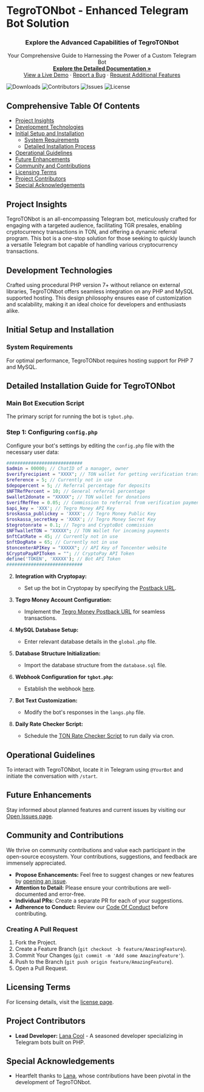 # TegroTONbot - Enhanced Telegram Bot Solution

<p align="center">
  <h3 align="center">Explore the Advanced Capabilities of TegroTONbot</h3>

  <p align="center">
    Your Comprehensive Guide to Harnessing the Power of a Custom Telegram Bot
    <br/>
    <a href="https://github.com/TGRTON/TegroTONbot"><strong>Explore the Detailed Documentation »</strong></a>
    <br/>
    <a href="https://github.com/TGRTON/TegroTONbot">View a Live Demo</a> ·
    <a href="https://github.com/TGRTON/TegroTONbot/issues">Report a Bug</a> ·
    <a href="https://github.com/TGRTON/TegroTONbot/issues">Request Additional Features</a>
  </p>
</p>

![Downloads](https://img.shields.io/github/downloads/TGRTON/TegroTONbot/total) ![Contributors](https://img.shields.io/github/contributors/TGRTON/TegroTONbot?color=dark-green) ![Issues](https://img.shields.io/github/issues/TGRTON/TegroTONbot) ![License](https://img.shields.io/github/license/TGRTON/TegroTONbot) 

## Comprehensive Table Of Contents

- [Project Insights](#about-the-project)
- [Development Technologies](#built-with)
- [Initial Setup and Installation](#getting-started)
  - [System Requirements](#prerequisites)
  - [Detailed Installation Process](#installation)
- [Operational Guidelines](#usage)
- [Future Enhancements](#roadmap)
- [Community and Contributions](#contributing)
- [Licensing Terms](#license)
- [Project Contributors](#authors)
- [Special Acknowledgements](#acknowledgements)

## Project Insights

TegroTONbot is an all-encompassing Telegram bot, meticulously crafted for engaging with a targeted audience, facilitating TGR presales, enabling cryptocurrency transactions in TON, and offering a dynamic referral program. This bot is a one-stop solution for those seeking to quickly launch a versatile Telegram bot capable of handling various cryptocurrency transactions.

## Development Technologies

Crafted using procedural PHP version 7+ without reliance on external libraries, TegroTONbot offers seamless integration on any PHP and MySQL supported hosting. This design philosophy ensures ease of customization and scalability, making it an ideal choice for developers and enthusiasts alike.

## Initial Setup and Installation

### System Requirements

For optimal performance, TegroTONbot requires hosting support for PHP 7 and MySQL.

## Detailed Installation Guide for TegroTONbot

### Main Bot Execution Script
The primary script for running the bot is `tgbot.php`.

### Step 1: Configuring `config.php`
Configure your bot's settings by editing the `config.php` file with the necessary user data:
```php
############################
$admin = 00000; // ChatID of a manager, owner
$verifyrecipient = "XXXX"; // TON wallet for getting verification transactions
$reference = 5; // Currently not in use
$depopercent = 5; // Referral percentage for deposits
$NFTRefPercent = 10; // General referral percentage
$wallet2donate = "XXXXX"; // TON wallet for donations
$verifRefFee = 0.05; // Commission to referral from verification payment
$api_key = 'XXX'; // Tegro Money API Key
$roskassa_publickey = 'XXXX'; // Tegro Money Public Key
$roskassa_secretkey = 'XXXX'; // Tegro Money Secret Key
$tegrotonrate = 0.1; // Tegro and CryptoBot commission
$NFTwalletTON = "XXXXX"; // TON Wallet for incoming payments
$nftCatRate = 45; // Currently not in use
$nftDogRate = 65; // Currently not in use
$toncenterAPIKey = "XXXXX"; // API Key of Toncenter website
$CryptoPayAPIToken = ""; // CryptoPay API Token
define('TOKEN', 'XXXXX'); // Bot API Token
############################
```

2. **Integration with Cryptopay:**
   - Set up the bot in Cryptopay by specifying the [Postback URL](https://yourdomain/BotFolder/postback_cryptopay.php).

3. **Tegro Money Account Configuration:**
   - Implement the [Tegro Money Postback URL](https://yourdomain/BotFolder/postback.php) for seamless transactions.

4. **MySQL Database Setup:**
   - Enter relevant database details in the `global.php` file.

5. **Database Structure Initialization:**
   - Import the database structure from the `database.sql` file.

6. **Webhook Configuration for `tgbot.php`:**
   - Establish the webhook [here](https://api.telegram.org/botXXXXX/setWebhook?url=https://yourdomain/BotFolder/tgbot.php).

7. **Bot Text Customization:**
   - Modify the bot's responses in the `langs.php` file.

8. **Daily Rate Checker Script:**
   - Schedule the [TON Rate Checker Script](https://yourdomain/BotFolder/tonratechecker.php) to run daily via cron.

## Operational Guidelines

To interact with TegroTONbot, locate it in Telegram using `@YourBot` and initiate the conversation with `/start`.

## Future Enhancements

Stay informed about planned features and current issues by visiting our [Open Issues page](https://github.com/TGRTON/TegroTONbot/issues).

## Community and Contributions

We thrive on community contributions and value each participant in the open-source ecosystem. Your contributions, suggestions, and feedback are immensely appreciated.

- **Propose Enhancements:** Feel free to suggest changes or new features by [opening an issue](https://github.com/TGRTON/TegroTONbot/issues/new).
- **Attention to Detail:** Please ensure your contributions are well-documented and error-free.
- **Individual PRs:** Create a separate PR for each of your suggestions.
- **Adherence to Conduct:** Review our [Code Of Conduct](https://github.com/TGRTON/TegroTONbot/blob/main/CODE_OF_CONDUCT.md) before contributing.

### Creating A Pull Request

1. Fork the Project.
2. Create a Feature Branch (`git checkout -b feature/AmazingFeature`).
3. Commit Your Changes (`git commit -m 'Add some AmazingFeature'`).
4. Push to the Branch (`git push origin feature/AmazingFeature`).
5. Open a Pull Request.

## Licensing Terms

For licensing details, visit the [license page](https://github.com/TGRTON/TegroTONbot/commit/c208edcb519704cc98b2d9835d5ab9fef17b4d4e).

## Project Contributors

- **Lead Developer:** [Lana Cool](https://github.com/lana4cool/) - A seasoned developer specializing in Telegram bots built on PHP.

## Special Acknowledgements

- Heartfelt thanks to [Lana](https://github.com/lana4cool/), whose contributions have been pivotal in the development of TegroTONbot.
